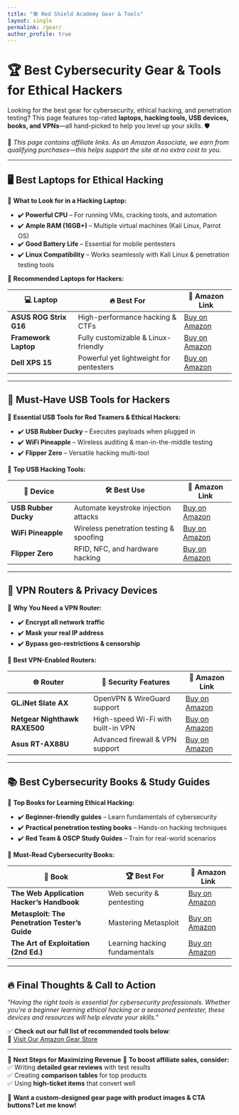 ```yaml
---
title: "🛠️ Red Shield Academy Gear & Tools"
layout: single
permalink: /gear/
author_profile: true
---
```


# 🏆 Best Cybersecurity Gear & Tools for Ethical Hackers

Looking for the best gear for cybersecurity, ethical hacking, and penetration testing? This page features top-rated **laptops, hacking tools, USB devices, books, and VPNs**—all hand-picked to help you level up your skills. 🛡️

📌 *This page contains affiliate links. As an Amazon Associate, we earn from qualifying purchases—this helps support the site at no extra cost to you.*

---

## **🖥️ Best Laptops for Ethical Hacking**
🔎 **What to Look for in a Hacking Laptop:**
- ✔️ **Powerful CPU** – For running VMs, cracking tools, and automation
- ✔️ **Ample RAM (16GB+)** – Multiple virtual machines (Kali Linux, Parrot OS)
- ✔️ **Good Battery Life** – Essential for mobile pentesters
- ✔️ **Linux Compatibility** – Works seamlessly with Kali Linux & penetration testing tools

📌 **Recommended Laptops for Hackers:**

| 💻 Laptop | 🔥 Best For | 🛒 Amazon Link |
|-----------|------------|--------------|
| **ASUS ROG Strix G16** | High-performance hacking & CTFs | [Buy on Amazon](#) |
| **Framework Laptop** | Fully customizable & Linux-friendly | [Buy on Amazon](#) |
| **Dell XPS 15** | Powerful yet lightweight for pentesters | [Buy on Amazon](#) |

---

## **💾 Must-Have USB Tools for Hackers**
🔎 **Essential USB Tools for Red Teamers & Ethical Hackers:**
- ✔️ **USB Rubber Ducky** – Executes payloads when plugged in
- ✔️ **WiFi Pineapple** – Wireless auditing & man-in-the-middle testing
- ✔️ **Flipper Zero** – Versatile hacking multi-tool

📌 **Top USB Hacking Tools:**

| 🔌 Device | 🛠️ Best Use | 🛒 Amazon Link |
|----------|------------|--------------|
| **USB Rubber Ducky** | Automate keystroke injection attacks | [Buy on Amazon](#) |
| **WiFi Pineapple** | Wireless penetration testing & spoofing | [Buy on Amazon](#) |
| **Flipper Zero** | RFID, NFC, and hardware hacking | [Buy on Amazon](#) |

---

## **📡 VPN Routers & Privacy Devices**
🔎 **Why You Need a VPN Router:**
- ✔️ **Encrypt all network traffic**
- ✔️ **Mask your real IP address**
- ✔️ **Bypass geo-restrictions & censorship**

📌 **Best VPN-Enabled Routers:**

| 🌐 Router | 🔐 Security Features | 🛒 Amazon Link |
|-----------|---------------------|--------------|
| **GL.iNet Slate AX** | OpenVPN & WireGuard support | [Buy on Amazon](#) |
| **Netgear Nighthawk RAXE500** | High-speed Wi-Fi with built-in VPN | [Buy on Amazon](#) |
| **Asus RT-AX88U** | Advanced firewall & VPN support | [Buy on Amazon](#) |

---

## **📚 Best Cybersecurity Books & Study Guides**
🔎 **Top Books for Learning Ethical Hacking:**
- ✔️ **Beginner-friendly guides** – Learn fundamentals of cybersecurity
- ✔️ **Practical penetration testing books** – Hands-on hacking techniques
- ✔️ **Red Team & OSCP Study Guides** – Train for real-world scenarios

📌 **Must-Read Cybersecurity Books:**

| 📖 Book | 🏆 Best For | 🛒 Amazon Link |
|----------|-----------|--------------|
| **The Web Application Hacker’s Handbook** | Web security & pentesting | [Buy on Amazon](#) |
| **Metasploit: The Penetration Tester’s Guide** | Mastering Metasploit | [Buy on Amazon](#) |
| **The Art of Exploitation (2nd Ed.)** | Learning hacking fundamentals | [Buy on Amazon](#) |

---

## **🔥 Final Thoughts & Call to Action**
_"Having the right tools is essential for cybersecurity professionals. Whether you're a beginner learning ethical hacking or a seasoned pentester, these devices and resources will help elevate your skills."_  

✅ **Check out our full list of recommended tools below**:  
📌 [Visit Our Amazon Gear Store](#)

---

🚀 **Next Steps for Maximizing Revenue**
🔹 **To boost affiliate sales, consider:**
✅ Writing **detailed gear reviews** with test results  
✅ Creating **comparison tables** for top products  
✅ Using **high-ticket items** that convert well  

💬 **Want a custom-designed gear page with product images & CTA buttons? Let me know!**
